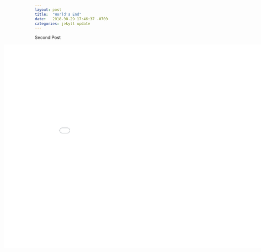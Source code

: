 ```yaml
---
layout: post
title:  "World's End"
date:   2018-08-29 17:46:37 -0700
categories: jekyll update
---
```

Second Post

<iframe width="960" height="660px" style="margin-left: -100px;" src="/assets/projects/WorldsEnd/index.html" frameborder="0"></iframe>
